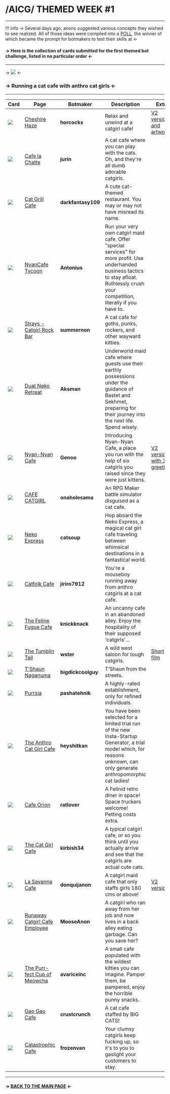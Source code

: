 # /AICG/ THEMED WEEK #1
***
!!! info
	-> Several days ago, anons suggested various concepts they wished to see realized. All of those ideas were compiled into a [POLL](https://strawpoll.com/polls/eJnvvop39nv/results), the winner of which became the prompt for botmakers to test their skills at <-
#### -> Here is the collection of cards submitted for the first themed bot challenge, listed in no particular order <-
***
-> ![](https://files.catbox.moe/iqykod.jpg) <-
### -> Running a cat cafe with anthro cat girls <-
***
Card | Page | Botmaker | Description | Extra
------ | ------ | ------ | ----- | -----
![](https://files.catbox.moe/99b2w7.png) | [Cheshire Haze](https://www.chub.ai/characters/horcocks/cheshire-haze) | **horcocks** | Relax and unwind at a catgirl cafe! | [V2 version and artwork](https://rentry.org/cheshirehaze)
![](https://files.catbox.moe/x1xnij.png) | [Cafe la Chatte](https://www.chub.ai/characters/jurin/cafe-la-chatte) | **jurin** | A cat cafe where you can play with the cats. Oh, and they're all dumb adorable catgirls. |
![](https://files.catbox.moe/pcci4n.png) | [Cat Grill Cafe](https://www.chub.ai/characters/darkfantasy109/cat-grill-cafe) | **darkfantasy109** | A cute cat-themed restaurant. You may or may not have misread its name. |
![](https://files.catbox.moe/vla1m3.png) | [NyanCafe Tycoon](https://www.chub.ai/characters/Antonius/nyancafe-tycoon) | **Antonius** | Run your very own catgirl maid cafe. Offer "special services" for more profit. Use underhanded business tactics to stay afloat. Ruthlessly crush your competition, literally if you have to. |
![](https://files.catbox.moe/1lk4xz.png) | [Strays - Catgirl Rock Bar](https://www.chub.ai/characters/summernon/strays-catgirl-rock-bar) | **summernon** | A cat cafe for goths, punks, rockers, and other wayward kitties. |
![](https://files.catbox.moe/k1nyjh.png) | [Duat Neko Retreat](https://www.chub.ai/characters/Aksman/duat-neko-retreat) | **Aksman** | Underworld maid cafe where guests use their earthly possessions under the guidance of Bastet and Sekhmet, preparing for their journey into the next life. Spend wisely. |
![](https://files.catbox.moe/6gflzf.png) | [Nyan-Nyan Cafe](https://www.chub.ai/characters/Genoo/nyan-nyan-cafe) | **Genoo** | Introducing Nyan-Nyan Cafe, a place you run with the help of six catgirls you raised since they were just kittens. | [V2 version with 3 greetings](https://files.catbox.moe/ufvuys.png)
![](https://files.catbox.moe/krueay.png) | [CAFE CATGIRL](https://www.chub.ai/characters/onaholesama/cafe-catgirl) | **onaholesama** | An RPG Maker battle simulator disguised as a cat cafe. |
![](https://files.catbox.moe/gyuc7z.png) | [Neko Express](https://www.chub.ai/characters/catsoup/neko-express) | **catsoup** | Hop aboard the Neko Express, a magical cat girl cafe traveling between whimsical destinations in a fantastical world.
![](https://files.catbox.moe/r5r385.png) | [Catfolk Cafe](https://www.chub.ai/characters/jiriro7912/catfolk-cafe) | **jiriro7912** | You're a mouseboy running away from anthro catgirls at a cat cafe. |
![](https://files.catbox.moe/ou7yck.png) | [The Feline Fugue Cafe](https://www.chub.ai/characters/knickknack/the-feline-fugue-cafe) | **knickknack** | An uncanny cafe in an abandoned alley. Enjoy the hospitality of their supposed 'catgirls'... |
![](https://files.catbox.moe/jsp92o.png) | [The Tumblin Tail](https://www.chub.ai/characters/wster/the-tumblin-tail) | **wster** | A wild west saloon for tough catgirls. | [Short film](https://files.catbox.moe/g8iai6.webm)
![](https://files.catbox.moe/9bko1l.png) | [T'Shaun Naganuma](https://www.chub.ai/characters/bigdickcoolguy/tshaun-naganuma) | **bigdickcoolguy** | T’Shaun from the streets. |
![](https://files.catbox.moe/5sor6f.png) | [Purrsia](https://www.chub.ai/characters/pashatehink/Purrsia) | **pashatehnik** | A highly-rated establishment, only for refined individuals. |
![](https://files.catbox.moe/2ijqf3.png) | [The Anthro Cat Girl Cafe](https://www.chub.ai/characters/heyshitkan/the-anthro-cat-girl-cafe) | **heyshitkan** | You have been selected for a limited trial run of the new Insta-Startup Generator, a trial model which, for reasons unknown, can only generate anthropomorphic cat ladies! |
![](https://files.catbox.moe/6y2fxz.png) | [Cafe Orion](https://www.chub.ai/characters/ratlover/cafe-orion) | **ratlover** | A Felinid retro diner in space! Space truckers welcome! Petting costs extra. |
![](https://files.catbox.moe/af6hw0.png) | [The Cat Girl Cafe](https://www.chub.ai/characters/kirbish34/the-cat-girl-cafe) | **kirbish34** | A typical catgirl cafe, or so you think until you actually arrive and see that the catgirls are actual cute cats. |
![](https://files.catbox.moe/4xxbbc.png) | [La Savanna Cafe](https://www.chub.ai/characters/donquijanon/la-savanna-cafe) | **donquijanon** | A catgirl maid cafe that only staffs girls 180 cms or above! | [V2 version](https://files.catbox.moe/ime4xf.png)
![](https://files.catbox.moe/ymaxym.png) | [Runaway Catgirl Cafe Employee](https://www.chub.ai/characters/MooseAnon/runaway-cagirl-cafe-employee) | **MooseAnon** | A catgirl who ran away from her job and now lives in a back alley eating garbage. Can you save her? |
![](https://files.catbox.moe/3zumv1.png) | [The Purr-fect Cup of Meowcha](https://www.chub.ai/characters/avariceinc/the-purr-fect-cup-of-meowcha) | **avariceinc** | A small cafe populated with the wildest kitties you can imagine. Pamper them, be pampered, enjoy the horrible punny snacks. |
![](https://files.catbox.moe/9l8mq3.png) | [Gao Gao Cafe](https://www.chub.ai/characters/crustcrunch/gao-gao-cafe) | **crustcrunch** | A cat cafe staffed by BIG CATS! |
![](https://files.catbox.moe/kapc4e.png) | [Catastrophic Cafe](https://www.chub.ai/characters/frozenvan/catastrophic-cafe) | **frozenvan** | Your clumsy catgirls keep fucking up, so it's to you to gaslight your customers to stay. |

***
#### -> [BACK TO THE MAIN PAGE](https://rentry.co/aicgthemedweeks) <-